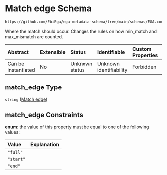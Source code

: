 # Match edge Schema

```txt
https://github.com/EbiEga/ega-metadata-schema/tree/main/schemas/EGA.common-definitions.json#/definitions/spot_descriptor/items/properties/read_specs/items/properties/expected_basecall_table/properties/basecalls/items/properties/match_edge
```

Where the match should occur. Changes the rules on how min\_match and max\_mismatch are counted.

| Abstract            | Extensible | Status         | Identifiable            | Custom Properties | Additional Properties | Access Restrictions | Defined In                                                                                           |
| :------------------ | :--------- | :------------- | :---------------------- | :---------------- | :-------------------- | :------------------ | :--------------------------------------------------------------------------------------------------- |
| Can be instantiated | No         | Unknown status | Unknown identifiability | Forbidden         | Allowed               | none                | [EGA.common-definitions.json\*](../../../schemas/EGA.common-definitions.json "open original schema") |

## match\_edge Type

`string` ([Match edge](ega-12-definitions-spot-descriptor-spot-decode-spec-properties-read-specs-read-spec-properties-expected-basecall-table-properties-basecalls-array-basecall-properties-match-edge.md))

## match\_edge Constraints

**enum**: the value of this property must be equal to one of the following values:

| Value     | Explanation |
| :-------- | :---------- |
| `"full"`  |             |
| `"start"` |             |
| `"end"`   |             |
